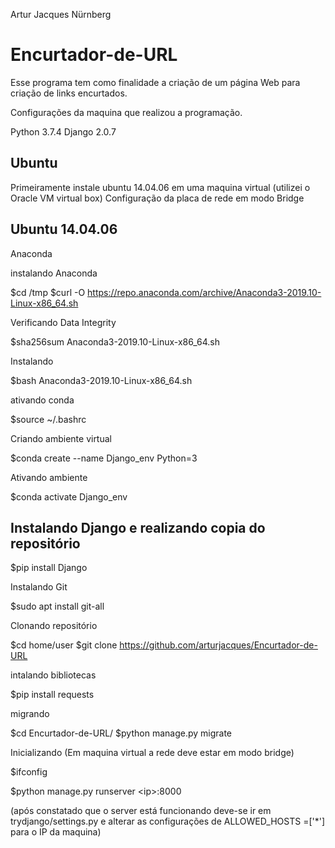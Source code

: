 Artur Jacques Nürnberg

Encurtador-de-URL
===

Esse programa tem como finalidade a criação de um página Web para criação de links encurtados.


Configurações da maquina que realizou a programação.

Python 3.7.4
Django 2.0.7


Ubuntu 
--------------------------------------------------------------------------------------

Primeiramente instale ubuntu 14.04.06 em uma maquina virtual (utilizei o Oracle VM virtual box)
Configuração da placa de rede em modo Bridge


Ubuntu 14.04.06
--------------------------------------------------------------------------------------
Anaconda

instalando Anaconda

$cd /tmp
$curl -O https://repo.anaconda.com/archive/Anaconda3-2019.10-Linux-x86_64.sh

Verificando Data Integrity 

$sha256sum Anaconda3-2019.10-Linux-x86_64.sh

Instalando

$bash Anaconda3-2019.10-Linux-x86_64.sh

ativando conda

$source ~/.bashrc

Criando ambiente virtual

$conda create --name Django_env Python=3

Ativando ambiente

$conda activate Django_env


Instalando Django e realizando copia do repositório
--------------------------------------------------------------------------------------

$pip install Django

Instalando Git

$sudo apt install git-all

Clonando repositório

$cd home/user
$git clone https://github.com/arturjacques/Encurtador-de-URL

intalando bibliotecas

$pip install requests

migrando

$cd Encurtador-de-URL/
$python manage.py migrate

Inicializando (Em maquina virtual a rede deve estar em modo bridge)

$ifconfig

$python manage.py runserver \<ip\>:8000

(após constatado que o server está funcionando deve-se ir em trydjango/settings.py e alterar as
configurações de ALLOWED_HOSTS =['*'] para o IP da maquina)
